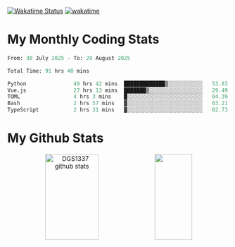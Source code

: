 [![Wakatime Status](https://github.com/noopurphalak/noopurphalak/workflows/wakatime-status-update/badge.svg)](https://github.com/noopurphalak/noopurphalak/actions/workflows/main.yml)
[![wakatime](https://wakatime.com/badge/user/80ace140-ef40-4fdd-b8ed-f3be3d2e1aea.svg)](https://wakatime.com/@80ace140-ef40-4fdd-b8ed-f3be3d2e1aea)

# My Monthly Coding Stats

<!--START_SECTION:waka-->

```python
From: 30 July 2025 - To: 29 August 2025

Total Time: 91 hrs 40 mins

Python               49 hrs 42 mins  █████████████▒░░░░░░░░░░░   53.83 %
Vue.js               27 hrs 13 mins  ███████▒░░░░░░░░░░░░░░░░░   29.49 %
TOML                 4 hrs 3 mins    █░░░░░░░░░░░░░░░░░░░░░░░░   04.39 %
Bash                 2 hrs 57 mins   ▓░░░░░░░░░░░░░░░░░░░░░░░░   03.21 %
TypeScript           2 hrs 31 mins   ▓░░░░░░░░░░░░░░░░░░░░░░░░   02.73 %
```

<!--END_SECTION:waka-->

# My Github Stats
<div style="text-align: center;">
  <img width="49%" height="195px" src="https://github-readme-stats-sigma-five.vercel.app/api?username=noopurphalak&show_icons=true&count_private=true&hide_border=true&title_color=00FFFF&icon_color=00FFFF&text_color=00FFFF&bg_color=0d1117" alt="DGS1337 github stats" />
  <img width="41%" height="195px" src="https://github-readme-stats-sigma-five.vercel.app/api/top-langs/?username=noopurphalak&layout=compact&hide_border=true&title_color=00FFFF&text_color=00FFFF&bg_color=0d1117" />
</div>

